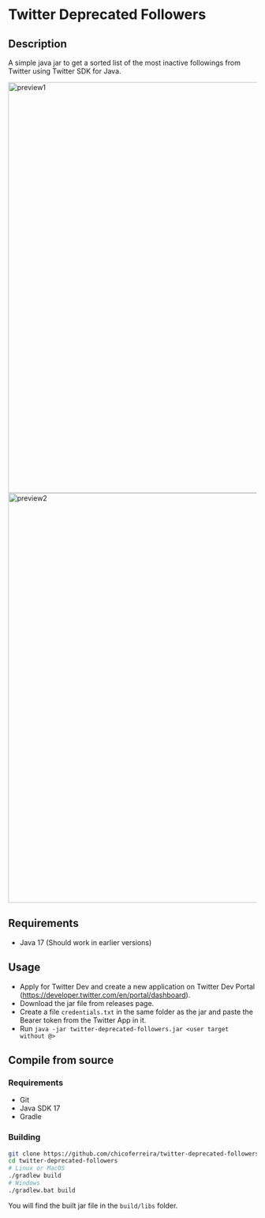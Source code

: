 # Twitter Deprecated Followers

## Description

A simple java jar to get a sorted list of the most inactive followings from Twitter using Twitter SDK for Java.

<img width="831" alt="preview1" src="https://user-images.githubusercontent.com/36338391/186306545-4720a3c6-815a-4749-93ed-c607a7c83a77.png">
<img width="829" alt="preview2" src="https://user-images.githubusercontent.com/36338391/186314945-ff49b350-992f-41be-a862-3aa3a19f7f15.png">

## Requirements

- Java 17 (Should work in earlier versions)

## Usage

- Apply for Twitter Dev and create a new application on Twitter Dev
  Portal (https://developer.twitter.com/en/portal/dashboard).
- Download the jar file from releases page.
- Create a file `credentials.txt` in the same folder as the jar and paste the Bearer token from the Twitter App in it.
- Run ```java -jar twitter-deprecated-followers.jar <user target without @>```

## Compile from source

### Requirements

- Git
- Java SDK 17
- Gradle

### Building
```bash
git clone https://github.com/chicoferreira/twitter-deprecated-followers
cd twitter-deprecated-followers
# Linux or MacOS
./gradlew build
# Windows
./gradlew.bat build
```
You will find the built jar file in the `build/libs` folder.

